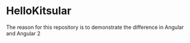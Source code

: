 # HelloKitsular
The reason for this repository is to demonstrate the difference in Angular and Angular 2
